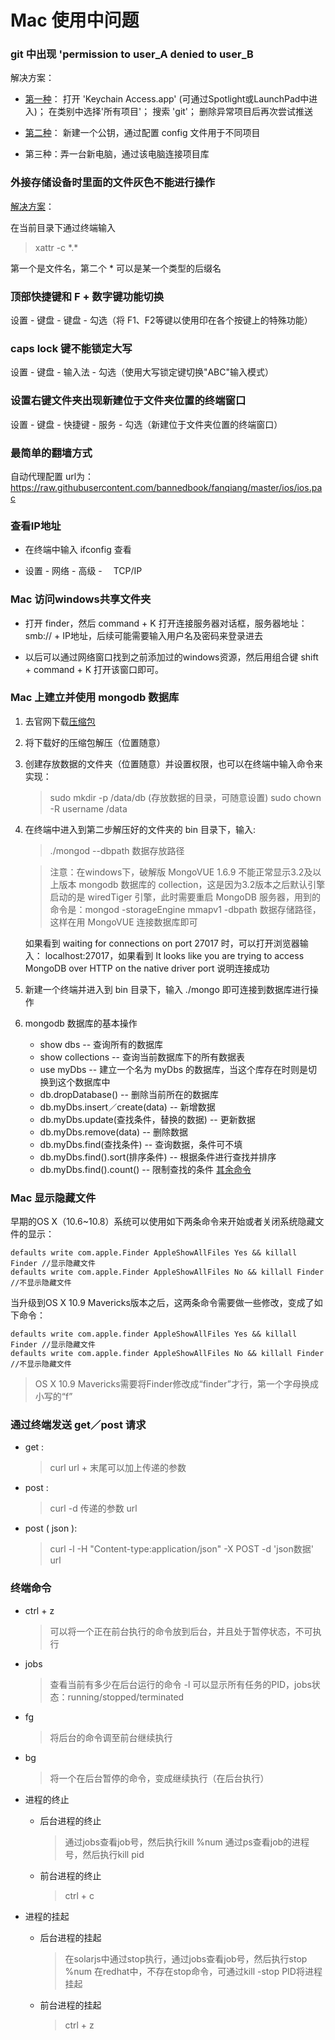 # Mac 使用中问题

### git 中出现 'permission to user_A denied to user_B

解决方案：

* [第一种](http://stackoverflow.com/questions/5335197/gits-famous-error-permission-to-git-denied-to-user)：
        打开 'Keychain Access.app' (可通过Spotlight或LaunchPad中进入)；
        在类别中选择'所有项目'；
        搜索 'git'；
        删除异常项目后再次尝试推送


* [第二种](http://www.jianshu.com/p/12badb7e6c10)：
        新建一个公钥，通过配置 config 文件用于不同项目

* 第三种：弄一台新电脑，通过该电脑连接项目库

### 外接存储设备时里面的文件灰色不能进行操作

[解决方案](http://www.jianshu.com/p/3782d73cb3e8)：

在当前目录下通过终端输入

> xattr -c \*.\*

第一个是文件名，第二个 \* 可以是某一个类型的后缀名

### 顶部快捷键和 F + 数字键功能切换

设置 - 键盘 - 键盘 - 勾选（将 F1、F2等键以使用印在各个按键上的特殊功能）

### caps lock 键不能锁定大写

设置 - 键盘 - 输入法 - 勾选（使用大写锁定键切换"ABC"输入模式）

### 设置右键文件夹出现新建位于文件夹位置的终端窗口

设置 - 键盘 - 快捷键 - 服务 - 勾选（新建位于文件夹位置的终端窗口）

### 最简单的翻墙方式

自动代理配置 url为： https://raw.githubusercontent.com/bannedbook/fanqiang/master/ios/ios.pac

### 查看IP地址

* 在终端中输入 ifconfig 查看

* 设置 - 网络 - 高级 - 　TCP/IP

### Mac 访问windows共享文件夹

* 打开 finder，然后 command + K 打开连接服务器对话框，服务器地址：smb:// + IP地址，后续可能需要输入用户名及密码来登录进去

* 以后可以通过网络窗口找到之前添加过的windows资源，然后用组合键 shift + command + K 打开该窗口即可。

### Mac 上建立并使用 mongodb 数据库

1. 去官网下载[压缩包](https://www.mongodb.com/download-center?jmp=nav#community)
2. 将下载好的压缩包解压（位置随意）
3. 创建存放数据的文件夹（位置随意）并设置权限，也可以在终端中输入命令来实现：

    > sudo mkdir -p /data/db (存放数据的目录，可随意设置)
      sudo chown -R username /data
4. 在终端中进入到第二步解压好的文件夹的 bin 目录下，输入:

    > ./mongod --dbpath 数据存放路径

    > 注意：在windows下，破解版 MongoVUE 1.6.9 不能正常显示3.2及以上版本 mongodb 数据库的 collection，这是因为3.2版本之后默认引擎启动的是 wiredTiger 引擎，此时需要重启 MongoDB 服务器，用到的命令是：mongod -storageEngine mmapv1 -dbpath 数据存储路径，这样在用 MongoVUE 连接数据库即可

    如果看到 waiting for connections on port 27017 时，可以打开浏览器输入： localhost:27017，如果看到 It looks like you are trying to access MongoDB over HTTP on the native driver port 说明连接成功
5. 新建一个终端并进入到 bin 目录下，输入 ./mongo 即可连接到数据库进行操作
6. mongodb 数据库的基本操作
    * show dbs -- 查询所有的数据库
    * show collections -- 查询当前数据库下的所有数据表
    * use myDbs -- 建立一个名为 myDbs 的数据库，当这个库存在时则是切换到这个数据库中
    * db.dropDatabase() -- 删除当前所在的数据库
    * db.myDbs.insert／create(data) -- 新增数据
    * db.myDbs.update(查找条件，替换的数据) -- 更新数据
    * db.myDbs.remove(data) -- 删除数据
    * db.myDbs.find(查找条件) -- 查询数据，条件可不填
    * db.myDbs.find().sort(排序条件) -- 根据条件进行查找并排序
    * db.myDbs.find().count() -- 限制查找的条件
    [其余命令](http://www.cnblogs.com/liyonghui/p/mongodb.html)

### Mac 显示隐藏文件

早期的OS X（10.6~10.8）系统可以使用如下两条命令来开始或者关闭系统隐藏文件的显示：
  
```
defaults write com.apple.Finder AppleShowAllFiles Yes && killall Finder //显示隐藏文件
defaults write com.apple.Finder AppleShowAllFiles No && killall Finder //不显示隐藏文件
```
  
当升级到OS X 10.9 Mavericks版本之后，这两条命令需要做一些修改，变成了如下命令：
  
```
defaults write com.apple.finder AppleShowAllFiles Yes && killall Finder //显示隐藏文件
defaults write com.apple.finder AppleShowAllFiles No && killall Finder //不显示隐藏文件
```
  
> OS X 10.9 Mavericks需要将Finder修改成“finder”才行，第一个字母换成小写的“f”
    
### 通过终端发送 get／post 请求

* get : 

    > curl url + 末尾可以加上传递的参数
 
* post : 

    > curl -d 传递的参数 url    
    
* post ( json ):

    > curl -l -H "Content-type:application/json" -X POST -d 'json数据' url
    
    
### 终端命令

* ctrl + z

    > 可以将一个正在前台执行的命令放到后台，并且处于暂停状态，不可执行
 
* jobs

    > 查看当前有多少在后台运行的命令
    > -l 可以显示所有任务的PID，jobs状态：running/stopped/terminated
    
* fg

    > 将后台的命令调至前台继续执行
    
* bg

    > 将一个在后台暂停的命令，变成继续执行（在后台执行）
    
* 进程的终止

    * 后台进程的终止 

        > 通过jobs查看job号，然后执行kill %num
        > 通过ps查看job的进程号，然后执行kill pid
        
    * 前台进程的终止

        > ctrl + c
        
* 进程的挂起

    * 后台进程的挂起

        > 在solarjs中通过stop执行，通过jobs查看job号，然后执行stop %num
        > 在redhat中，不存在stop命令，可通过kill -stop PID将进程挂起
        
    * 前台进程的挂起

        > ctrl + z    
        
    

